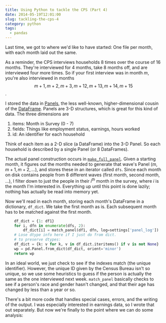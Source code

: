 ```yaml
---
title: Using Python to tackle the CPS (Part 4)
date: 2014-05-19T12:01:00
slug: tackling-the-cps-4
category: python
tags:
  - pandas
---
```


Last time, we got to where we'd like to have started: One file per month, with each month laid out the same.

As a reminder, the CPS interviews households 8 times over the course of 16 months. They're interviewed for 4 months, take 8 months off, and are interviewed four more times. So if your first interview was in month $m$, you're also interviewed in months $$m + 1, m + 2, m + 3, m + 12, m + 13, m + 14, m + 15$$.

I stored the data in [Panels](http://pandas-docs.github.io/pandas-docs-travis/dsintro.html#panel), the less well-known, higher-dimensional cousin of the [DataFrame](http://pandas.pydata.org/pandas-docs/version/0.13.1/generated/pandas.DataFrame.html). Panels are 3-D structures, which is great for this kind of data. The three dimensions are

1. items: Month in Survey (0 - 7)
2. fields: Things like employment status, earnings, hours worked
3. id: An identifier for each household

Think of each item as a 2-D slice (a DataFrame) into the 3-D Panel. So each household is described by a single Panel (or 8 DataFrames).

The actual panel construction occurs in [`make_full_panel`](https://github.com/TomAugspurger/dnwr-zlb/blob/master/data_wrangling/cps_wrangling/panel_construction/make_panel.py#L151). Given a starting month, it figures out the months needed to generate that wave's Panel ($m, m + 1, m + 2, \ldots$), and stores these in an iterator called `dfs`.
Since each month on disk contains people from 8 different waves (first month, second month, ...), I filter down to just the people in their $i^{th}$ month in the survey, where $i$ is the month I'm interested in.
Everything up until this point is done lazily; nothing has actually be read into memory yet.

Now we'll read in each month, storing each month's DataFrame in a dictionary, `df_dict`. We take the first month as is.
Each subsequent month has to be matched against the first month.

```python
    df_dict = {1: df1}
    for i, dfn in enumerate(dfs, 2):
        df_dict[i] = match_panel(df1, dfn, log=settings['panel_log'])
    # Lose dtype info here if I just do from dict.
    # to preserve dtypes:
    df_dict = {k: v for k, v in df_dict.iteritems() if v is not None}
    wp = pd.Panel.from_dict(df_dict, orient='minor')
    return wp
```

In an ideal world, we just check to see if the indexes match (the unique identifier). However, the unique ID given by the Census Bureau isn't so unique, so we use some heuristics to guess if the person is actually the same as the one interviewed next week. `match_panel` basically checks to see if a person's race and gender hasn't changed, and that their age has changed by less than a year or so.

There's a bit more code that handles special cases, errors, and the writing of the output.
I was especially interested in earnings data, so I wrote that out separately.
But now we're finally to the point where we can do some analysis:
